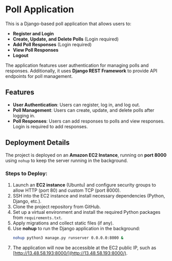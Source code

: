 
# Poll Application

This is a Django-based poll application that allows users to:

- **Register and Login**
- **Create, Update, and Delete Polls** (Login required)
- **Add Poll Responses** (Login required)
- **View Poll Responses**
- **Logout**

The application features user authentication for managing polls and responses. Additionally, it uses **Django REST Framework** to provide API endpoints for poll management.

## Features

- **User Authentication**: Users can register, log in, and log out.
- **Poll Management**: Users can create, update, and delete polls after logging in.
- **Poll Responses**: Users can add responses to polls and view responses. Login is required to add responses.

## Deployment Details

The project is deployed on an **Amazon EC2 Instance**, running on **port 8000** using `nohup` to keep the server running in the background.

### Steps to Deploy:

1. Launch an **EC2 instance** (Ubuntu) and configure security groups to allow HTTP (port 80) and custom TCP (port 8000).
2. SSH into the EC2 instance and install necessary dependencies (Python, Django, etc.).
3. Clone the project repository from GitHub.
4. Set up a virtual environment and install the required Python packages from `requirements.txt`.
5. Apply migrations and collect static files (if any).
6. Use **nohup** to run the Django application in the background:
   ```bash
   nohup python3 manage.py runserver 0.0.0.0:8000 &
   ```
7. The application will now be accessible at the EC2 public IP, such as [http://13.48.58.193:8000/](http://13.48.58.193:8000/).

